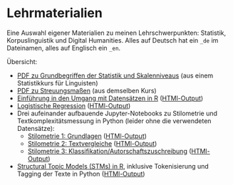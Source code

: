 # Lehrmaterialien
Eine Auswahl eigener Materialien zu meinen Lehrschwerpunkten: Statistik, Korpuslinguistik und Digital Humanities. Alles auf Deutsch hat ein `_de` im Dateinamen, alles auf Englisch ein `_en`.

Übersicht:

- [PDF zu Grundbegriffen der Statistik und Skalenniveaus](Statistik_für_Linguisten_2_Grundbegriffe_de.pdf) (aus einem Statistikkurs für Linguisten)
- [PDF zu Streuungsmaßen](Statistik_für_Linguisten_5_Streuungsmaße_de.pdf) (aus demselben Kurs)
- [Einführung in den Umgang mit Datensätzen in R](datasets_en.qmd) ([HTMl-Output](datasets_en.html))
- [Logistische Regression](logistic_regression_en.qmd) ([HTMl-Output](logistic_regression_en.html))
- Drei aufeinander aufbauende Jupyter-Notebooks zu Stilometrie und Textkomplexitätsmessung in Python (leider ohne die verwendeten Datensätze):
    - [Stilometrie 1: Grundlagen](DH_stilometrie1_de.ipynb) ([HTMl-Output](DH_stilometrie1_de.html))
	- [Stilometrie 2: Textvergleiche](DH_stilometrie2_de.ipynb) ([HTMl-Output](DH_stilometrie2_de.html))
	- [Stilometrie 3: Klassifikation/Autorschaftszuschreibung](DH_stilometrie3_de.ipynb) ([HTMl-Output](DH_stilometrie3_de.html))
- [Structural Topic Models (STMs) in R](topic_models_en.qmd), inklusive Tokenisierung und Tagging der Texte in Python ([HTMl-Output](topic_models_en.html))
